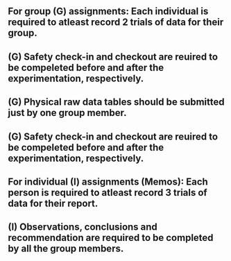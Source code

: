 ## For group (G) assignments: Each individual is required to atleast record 2 trials of data for their group. 
## (G) Safety check-in and checkout are reuired to be compeleted before and after the experimentation, respectively.
## (G) Physical raw data tables should be submitted just by one group member.
## (G) Safety check-in and checkout are reuired to be compeleted before and after the experimentation, respectively.
## For individual (I) assignments (Memos): Each person is required to atleast record 3 trials of data for their report.
## (I) Observations, conclusions and recommendation are required to be completed by all the group members.


